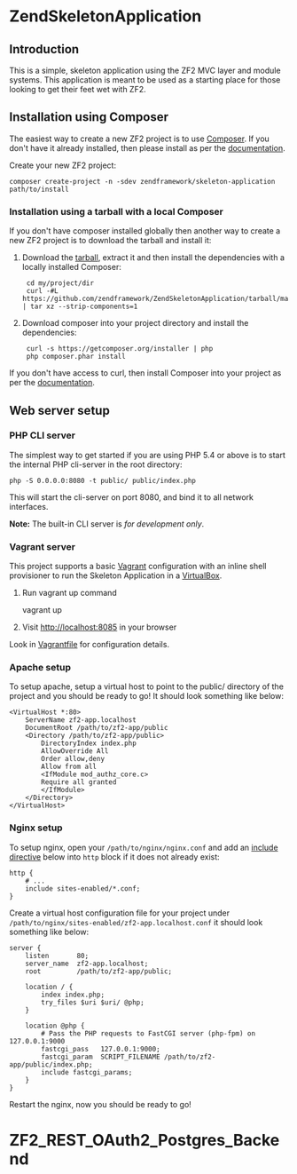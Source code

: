 ZendSkeletonApplication
=======================

Introduction
------------
This is a simple, skeleton application using the ZF2 MVC layer and module
systems. This application is meant to be used as a starting place for those
looking to get their feet wet with ZF2.

Installation using Composer
---------------------------

The easiest way to create a new ZF2 project is to use [Composer](https://getcomposer.org/). If you don't have it already installed, then please install as per the [documentation](https://getcomposer.org/doc/00-intro.md).


Create your new ZF2 project:

    composer create-project -n -sdev zendframework/skeleton-application path/to/install



### Installation using a tarball with a local Composer

If you don't have composer installed globally then another way to create a new ZF2 project is to download the tarball and install it:

1. Download the [tarball](https://github.com/zendframework/ZendSkeletonApplication/tarball/master), extract it and then install the dependencies with a locally installed Composer:

        cd my/project/dir
        curl -#L https://github.com/zendframework/ZendSkeletonApplication/tarball/master | tar xz --strip-components=1
    

2. Download composer into your project directory and install the dependencies:

        curl -s https://getcomposer.org/installer | php
        php composer.phar install

If you don't have access to curl, then install Composer into your project as per the [documentation](https://getcomposer.org/doc/00-intro.md).

Web server setup
----------------

### PHP CLI server

The simplest way to get started if you are using PHP 5.4 or above is to start the internal PHP cli-server in the root
directory:

    php -S 0.0.0.0:8080 -t public/ public/index.php

This will start the cli-server on port 8080, and bind it to all network
interfaces.

**Note:** The built-in CLI server is *for development only*.

### Vagrant server

This project supports a basic [Vagrant](http://docs.vagrantup.com/v2/getting-started/index.html) configuration with an inline shell provisioner to run the Skeleton Application in a [VirtualBox](https://www.virtualbox.org/wiki/Downloads).

1. Run vagrant up command

    vagrant up

2. Visit [http://localhost:8085](http://localhost:8085) in your browser

Look in [Vagrantfile](Vagrantfile) for configuration details.

### Apache setup

To setup apache, setup a virtual host to point to the public/ directory of the
project and you should be ready to go! It should look something like below:

    <VirtualHost *:80>
        ServerName zf2-app.localhost
        DocumentRoot /path/to/zf2-app/public
        <Directory /path/to/zf2-app/public>
            DirectoryIndex index.php
            AllowOverride All
            Order allow,deny
            Allow from all
            <IfModule mod_authz_core.c>
            Require all granted
            </IfModule>
        </Directory>
    </VirtualHost>

### Nginx setup

To setup nginx, open your `/path/to/nginx/nginx.conf` and add an
[include directive](http://nginx.org/en/docs/ngx_core_module.html#include) below
into `http` block if it does not already exist:

    http {
        # ...
        include sites-enabled/*.conf;
    }


Create a virtual host configuration file for your project under `/path/to/nginx/sites-enabled/zf2-app.localhost.conf`
it should look something like below:

    server {
        listen       80;
        server_name  zf2-app.localhost;
        root         /path/to/zf2-app/public;

        location / {
            index index.php;
            try_files $uri $uri/ @php;
        }

        location @php {
            # Pass the PHP requests to FastCGI server (php-fpm) on 127.0.0.1:9000
            fastcgi_pass   127.0.0.1:9000;
            fastcgi_param  SCRIPT_FILENAME /path/to/zf2-app/public/index.php;
            include fastcgi_params;
        }
    }

Restart the nginx, now you should be ready to go!
# ZF2_REST_OAuth2_Postgres_Backend
